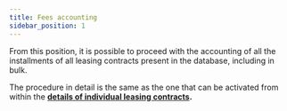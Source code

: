 ```yaml
---
title: Fees accounting
sidebar_position: 1
---
```


From this position, it is possible to proceed with the accounting of all the installments of all leasing contracts present in the database, including in bulk.

The procedure in detail is the same as the one that can be activated from within the **[details of individual leasing contracts](/docs/finance-area/leasing/new).**